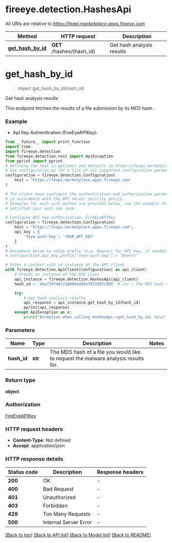# fireeye.detection.HashesApi

All URIs are relative to *https://feapi.marketplace.apps.fireeye.com*

Method | HTTP request | Description
------------- | ------------- | -------------
[**get_hash_by_id**](HashesApi.md#get_hash_by_id) | **GET** /hashes/{hash_id} | Get hash analysis results


# **get_hash_by_id**
> object get_hash_by_id(hash_id)

Get hash analysis results

This endpoint fetches the results of a file submission by its MD5 hash.

### Example

* Api Key Authentication (FireEyeAPIKey):
```python
from __future__ import print_function
import time
import fireeye.detection
from fireeye.detection.rest import ApiException
from pprint import pprint
# Defining the host is optional and defaults to https://feapi.marketplace.apps.fireeye.com
# See configuration.py for a list of all supported configuration parameters.
configuration = fireeye.detection.Configuration(
    host = "https://feapi.marketplace.apps.fireeye.com"
)

# The client must configure the authentication and authorization parameters
# in accordance with the API server security policy.
# Examples for each auth method are provided below, use the example that
# satisfies your auth use case.

# Configure API key authorization: FireEyeAPIKey
configuration = fireeye.detection.Configuration(
    host = "https://feapi.marketplace.apps.fireeye.com",
    api_key = {
        'feye-auth-key': 'YOUR_API_KEY'
    }
)
# Uncomment below to setup prefix (e.g. Bearer) for API key, if needed
# configuration.api_key_prefix['feye-auth-key'] = 'Bearer'

# Enter a context with an instance of the API client
with fireeye.detection.ApiClient(configuration) as api_client:
    # Create an instance of the API class
    api_instance = fireeye.detection.HashesApi(api_client)
    hash_id = '4ba739fd8c216809e485e7972597c995' # str | The MD5 hash of a file you would like to request the malware analysis results for.

    try:
        # Get hash analysis results
        api_response = api_instance.get_hash_by_id(hash_id)
        pprint(api_response)
    except ApiException as e:
        print("Exception when calling HashesApi->get_hash_by_id: %s\n" % e)
```

### Parameters

Name | Type | Description  | Notes
------------- | ------------- | ------------- | -------------
 **hash_id** | **str**| The MD5 hash of a file you would like to request the malware analysis results for. | 

### Return type

**object**

### Authorization

[FireEyeAPIKey](../README.md#FireEyeAPIKey)

### HTTP request headers

 - **Content-Type**: Not defined
 - **Accept**: application/json

### HTTP response details
| Status code | Description | Response headers |
|-------------|-------------|------------------|
**200** | OK |  -  |
**400** | Bad Request |  -  |
**401** | Unauthorized |  -  |
**403** | Forbidden |  -  |
**429** | Too Many Requests |  -  |
**500** | Internal Server Error |  -  |

[[Back to top]](#) [[Back to API list]](../README.md#documentation-for-api-endpoints) [[Back to Model list]](../README.md#documentation-for-models) [[Back to README]](../README.md)


